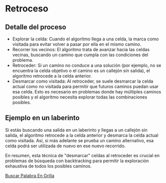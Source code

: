 # Retroceso

## Detalle del proceso
- Explorar la celda: Cuando el algoritmo llega a una celda, la marca como visitada para evitar volver a pasar por ella en el mismo camino.
- Recorrer los vecinos: El algoritmo trata de avanzar hacia las celdas vecinas, buscando un camino que cumpla con las condiciones del problema.
- Retroceder: Si un camino no conduce a una solución (por ejemplo, no se encuentra la celda objetivo o el camino es un callejón sin salida), el algoritmo retrocede a la celda anterior.
- Desmarcar como visitada: Al retroceder, se suele desmarcar la celda actual como no visitada para permitir que futuros caminos puedan usar esa celda. Esto es necesario en problemas donde hay múltiples caminos posibles y el algoritmo necesita explorar todas las combinaciones posibles.

## Ejemplo en un laberinto
Si estás buscando una salida en un laberinto y llegas a un callejón sin salida, el algoritmo retrocede a la celda anterior y desmarca la celda actual como visitada. Así, si más adelante se prueba un camino alternativo, esa celda podrá ser utilizada de nuevo en ese nuevo recorrido.

En resumen, esta técnica de "desmarcar" celdas al retroceder es crucial en problemas de búsqueda con backtracking para permitir la exploración exhaustiva de todos los posibles caminos.

[Buscar Palabra En Grilla](BuscarPalabraEnGrilla.java)